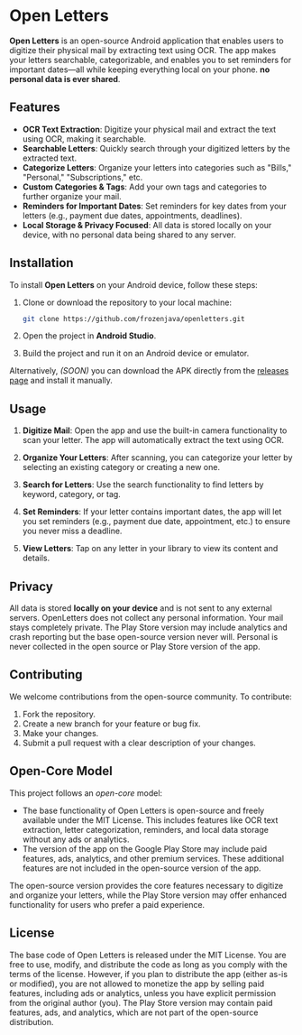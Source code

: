 # Open Letters
**Open Letters** is an open-source Android application that enables users to digitize their physical mail by extracting text using OCR.
The app makes your letters searchable, categorizable, and enables you to set reminders for important dates—all while keeping everything local on your phone. 
**no personal data is ever shared**.

## Features
- **OCR Text Extraction**: Digitize your physical mail and extract the text using OCR, making it searchable.
- **Searchable Letters**: Quickly search through your digitized letters by the extracted text.
- **Categorize Letters**: Organize your letters into categories such as "Bills," "Personal," "Subscriptions," etc.
- **Custom Categories & Tags**: Add your own tags and categories to further organize your mail.
- **Reminders for Important Dates**: Set reminders for key dates from your letters (e.g., payment due dates, appointments, deadlines).
- **Local Storage & Privacy Focused**: All data is stored locally on your device, with no personal data being shared to any server.

## Installation
To install **Open Letters** on your Android device, follow these steps:

1. Clone or download the repository to your local machine:
   ```bash
   git clone https://github.com/frozenjava/openletters.git
   ```

2. Open the project in **Android Studio**.

3. Build the project and run it on an Android device or emulator.

Alternatively, *(SOON)* you can download the APK directly from the [releases page](https://github.com/frozenjava/open-letters/releases) and install it manually.

## Usage
1. **Digitize Mail**: Open the app and use the built-in camera functionality to scan your letter. The app will automatically extract the text using OCR.

2. **Organize Your Letters**: After scanning, you can categorize your letter by selecting an existing category or creating a new one.

3. **Search for Letters**: Use the search functionality to find letters by keyword, category, or tag.

4. **Set Reminders**: If your letter contains important dates, the app will let you set reminders (e.g., payment due date, appointment, etc.) to ensure you never miss a deadline.

5. **View Letters**: Tap on any letter in your library to view its content and details.

## Privacy
All data is stored **locally on your device** and is not sent to any external servers. OpenLetters does not collect any personal information. Your mail stays completely private.
The Play Store version may include analytics and crash reporting but the base open-source version never will. Personal is never collected in the open source or Play Store version of the app.

## Contributing
We welcome contributions from the open-source community. To contribute:

1. Fork the repository.
2. Create a new branch for your feature or bug fix.
3. Make your changes.
4. Submit a pull request with a clear description of your changes.

## Open-Core Model
This project follows an *open-core* model:

- The base functionality of Open Letters is open-source and freely available under the MIT License. This includes features like OCR text extraction, letter categorization, reminders, and local data storage without any ads or analytics.
- The version of the app on the Google Play Store may include paid features, ads, analytics, and other premium services. These additional features are not included in the open-source version of the app.

The open-source version provides the core features necessary to digitize and organize your letters, while the Play Store version may offer enhanced functionality for users who prefer a paid experience.

## License
The base code of Open Letters is released under the MIT License. You are free to use, modify, and distribute the code as long as you comply with the terms of the license.
However, if you plan to distribute the app (either as-is or modified), you are not allowed to monetize the app by selling paid features, including ads or analytics, unless you have explicit permission from the original author (you).
The Play Store version may contain paid features, ads, and analytics, which are not part of the open-source distribution.
